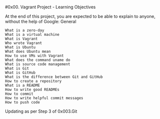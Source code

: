 #0x00. Vagrant Project - 
Learning Objectives

At the end of this project, you are expected to be able to explain to anyone, without the help of Google:
General

    What is a zero-day
    What is a virtual machine
    What is Vagrant
    Who wrote Vagrant
    What is Ubuntu
    What does Ubuntu mean
    How to use VMs with Vagrant
    What does the command uname do
    What is source code management
    What is Git
    What is GitHub
    What is the difference between Git and GitHub
    How to create a repository
    What is a README
    How to write good READMEs
    How to commit
    How to write helpful commit messages
    How to push code

Updating as per Step 3 of 0x003.Git
